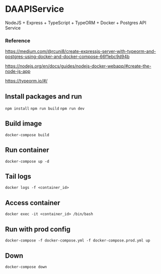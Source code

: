 # DAAPIService

NodeJS + Express + TypeScript + TypeORM + Docker + Postgres API Service 

### Reference

https://medium.com/@rcuni8/create-expressjs-server-with-typeorm-and-postgres-using-docker-and-docker-compose-66f1ebc9d94b

https://nodejs.org/en/docs/guides/nodejs-docker-webapp/#create-the-node-js-app

https://typeorm.io/#/

## Install packages and run
`npm install`
`npm run build`
`npm run dev`

## Build image
`docker-compose build`

## Run container 
`docker-compose up -d`

## Tail logs
`docker logs -f <container_id>`

## Access container
`docker exec -it <container_id> /bin/bash`

## Run with prod config
`docker-compose -f docker-compose.yml -f docker-compose.prod.yml up`

## Down
`docker-compose down`
